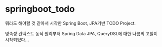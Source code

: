 # springboot_todo

뭐라도 해야할 것 같아서 시작한 Spring Boot, JPA기반 TODO Project.

영속성 컨텍스트 동작 원리부터 Spring Data JPA, QueryDSL에 대한 나름의 고찰이 시작되었다...
